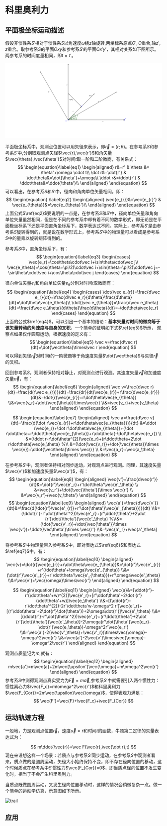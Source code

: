 # 科里奥利力

## 平面极坐标运动描述

假设非惯性系$S'$​ 相对于惯性系$S$​以角速度$\omega$​绕$z$​轴旋转,两坐标系原点$O',O$​重合,轴$z',z$​重合。取参考系$S$​的平面$Oxy$​和参考系$S'$​的平面$Ox'y'$​​​​，其相对关系如下图所示。两参考系的时间度量相同，即$t=t'$​​​。

![polar_coordinate](polar-coordinate.assets/polar-coordinate.svg)

平面极坐标系中，观测点位置可以用矢径来表示，即$\vec r=(r;\theta)$。在参考系$S$和参考系$S'$中,分别取观测点矢径$\vec{r},\vec{r'}$和角矢量$\vec{\theta},\vec{\theta'}$对时间$t$​​​取一阶和二阶微商，有关系式：
$$
\begin{equation}\label{eq1}
\begin{aligned}
r&=r' & \theta &= \theta'+\omega \cdot t\\
\dot r&=\dot{r'} & \dot\theta&=\dot{\theta'}+\omega\\
\ddot r&=\ddot{r'} & \ddot\theta&=\ddot{\theta'}\\
\end{aligned}
\end{equation}
$$
可以看出，在参考系$S$和$S'$​​​中，径向和角向单位矢量相同，即：
$$
\begin{equation} \label{eq2}
\begin{aligned}
\vec{e_{r}}&=\vec{e_{r}'} & \vec{e_{\theta}}&=\vec{e_{\theta}'}\\
\end{aligned}
\end{equation}
$$
上面公式$\ref{eq2}$要说明的一点是，在参考系$S$和$S'$中，径向单位矢量和角向单位矢量虽然相同，但是在不同的参考系中却有着不同的数学形式，即无论是在平面极坐标系下还是平面直角坐标系下，数学表达式不同。实际上，参考系$S'$是由参考系$S$旋转得到的，就是说在数学形式上，参考系$S'$中的物理量可以看成是参考系$S$​​​中的量乘以旋转矩阵得到的。

参考系$S$​中，直角坐标系下，有：
$$
\begin{equation}\label{eq3}
\begin{cases}
\vec{e_r}=\cos\theta\cdot\vec i+\sin\theta\cdot\vec j\\
\vec{e_\theta}=\cos(\theta+\pi/2)\cdot\vec i+\sin(\theta+\pi/2)\cdot\vec j=-\sin\theta\cdot\vec i+\cos\theta\cdot\vec j
\end{cases}
\end{equation}
$$


径向单位矢量$e_r$​和角向单位矢量$e_\theta$​​分别对时间$t$​取微商有：
$$
\begin{equation}\label{eq4}
\begin{cases}
\dot{\vec e_{r}}=\frac{d\vec e_r}{dt}=\frac{d\vec e_r}{d\theta}\frac{d\theta}{dt}=\dot\theta\vec{e_\theta}\\
\dot{\vec e_{\theta}}=\frac{d\vec e_\theta}{dt}=\frac{d\vec e_\theta}{d\theta}\frac{d\theta}{dt}=-\dot\theta\vec{e_r}
\end{cases}
\end{equation}
$$
上面的公式$\ref{eq4}$​​​​​，可以引出一个基本的结论：**基本矢量对时间的微商等于该矢量转动的角速度与自身的叉积**。一个简单的证明如下式$\ref{eq5}$​所示， 观察点如果仅作圆周运动，根据速度的定义有：
$$
\begin{equation}\label{eq5}
\vec v=\frac{d\vec r}{dt}=\dot{\vec\theta}\times\vec r
\end{equation}
$$
可以得到矢径$\vec r$​​​对时间$t$​​​​的一阶微商等于角速度矢量$\dot{\vec\theta}$​​​​与矢径$\vec r$​​​​的叉积。

回到参考系$S$，观测者保持相对静止，对观测点进行观测。其速度矢量$\vec v$和加速度矢量$\vec a$，有：
$$
\begin{equation}\label{eq6}
\begin{aligned}
\vec v=\frac{d\vec r}{dt}=\frac{d(r\vec e_{r})}{dt}=\frac{dr}{dt}\vec{e_{r}}+r\frac{d\vec{e_{r}}}{dt}&=\dot{r}\vec{e_{r}}+r\dot\theta\vec{e_{\theta}}
\\&=\vec{v_r}+\dot{\vec{\theta}}\times\vec{r}
\\&=\vec{v_r}+\vec{v_\theta}
\end{aligned}
\end{equation}
$$

$$
\begin{equation}\label{eq7}
\begin{aligned}
\vec a=\frac{d\vec v}{dt}=\frac{d(\dot r\vec{e_{r}}+r\dot\theta\vec{e_{\theta}})}{dt}
&=\ddot r\vec{e_r}+\dot r\dot\theta\vec{e_{\theta}}+(\dot r\dot\theta+r\ddot\theta)\vec{e_{\theta}}+r\dot\theta(-\dot\theta\vec{e_r})
\\ &=(\ddot r-r\dot\theta^{2})\vec{e_r}+(r\ddot\theta+2\dot r\dot\theta)\vec{e_\theta}
%\\ &=(\dot{\vec{v_r}}+\dot{\vec{\theta}}\times \vec{v})+\ddot{\vec\theta}\times \vec{r}
\\ &=\vec{a_r}+\vec{a_\theta}
\end{aligned}
\end{equation}
$$

在参考系$S'$​​中，观测者保持相对同步运动，对观测点进行观测。同理，其速度矢量$\vec{v'}$​​和加速度矢量$\vec{a'}$​​，有：
$$
\begin{equation}\label{eq8}
\begin{aligned}
\vec{v'}=\frac{d\vec{r'}}{dt}&=\dot{r'}\vec{e'_r}+r'\dot\theta'\vec{e'_\theta}
\\ &=\vec{v_r'}+\dot{\vec{\theta'}}\times \vec{r'}
\\ &=\vec{v_r'}+\vec{v_\theta'}
\end{aligned}
\end{equation}
$$
$$
\begin{equation}\label{eq9}
\begin{aligned}
\vec{a'}=\frac{d\vec{v'}}{dt}&=\frac{d(\dot{r'}\vec{e'_{r}}+r'\dot{\theta'}\vec{e'_{\theta}})}{dt}
\\&=(\ddot{r'}-r'\dot{\theta'^2})\vec{e'_r}+(r'\ddot{\theta'}+2\dot {r'}\dot{\theta'})\vec{e'_\theta}
%\\&=(\dot{\vec{v'_r}}+\dot{\vec{\theta'}}\times \vec{v'})+\ddot{\vec\theta'}\times \vec{r'}
\\&=\vec{a'_r}+\vec{a'_\theta}
\end{aligned}
\end{equation}
$$

将参考系$S'$​​中物理量带入参考系$S$​​中，即对表达式$\ref{eq6}$​​和表达式$\ref{eq7}$​​​中，有：
$$
\begin{equation}\label{eq10}
\begin{aligned}
\vec{v}=\dot{r}\vec{e_{r}}+r\dot\theta\vec{e_{\theta}}&=\dot{r'}\vec{e'_{r}}+r'(\dot\theta'+\omega)\vec{e'_{\theta}}
\\&=(\dot{r'}\vec{e'_{r}}+r'\dot\theta'\vec{e'_{\theta}})+r'\omega\vec{e'_\theta}
\\&=\vec{v'}+\vec{\omega}\times\vec{r'}
\end{aligned}
\end{equation}
$$

$$
\begin{equation}\label{eq11}
\begin{aligned}
\vec{a}&=[\ddot{r'}-r'(\dot\theta'+w)^{2}]\vec{e'_r}+[r'\ddot\theta'+2\dot {r'}(\dot\theta'+w)]\vec{e_\theta'}
\\&=[(\ddot{r'}-r'\dot\theta'^{2})-2r'\dot\theta'w-\omega^2 r']\vec{e'_r}+[(r'\ddot\theta'+2\dot{r'}\dot{\theta'})+2\omega\dot{r'}]\vec{e'_\theta}
\\&=[(\ddot{r'}-r'\dot{\theta'^2})\vec{e'_r}+(r'\ddot{\theta'}+2\dot {r'}\dot{\theta'})\vec{e'_\theta}]-2\omega(r'\dot{\theta'}\vec{e_r}-\dot{r'}\vec{e_\theta})-\omega^2r'\vec{e_r'}
\\&=\vec{a'}-2(\vec{v'_\theta}+\vec{v'_r})\times\vec{\omega}-\omega^2\vec{r'}
\\&=\vec{a'}-2\vec{v'}\times\vec{\omega}-\omega^2\vec{r'}
\end{aligned}
\end{equation}
$$

观测点质量记为$m$,就有：
$$
\begin{equation}\label{eq12}
\begin{aligned}
m\vec{a'}=m\vec{a}+2m\vec{\upsilon'}\vec{\omega}+m\omega^2\vec{r'}
\end{aligned}
\end{equation}
$$
参考系$S$​​中测得观测点真实受力为$\vec F=m\vec a$​​,参考系$S'$​​中就需要引入两个惯性力：惯性离心力$\vec{F_c}=m\omega^2\vec{r'}$​​和科里奥利力$\vec{F_{Cor}}=2m\vec{\upsilon}\vec{\omega}$​​，使得表观力满足：
$$
\vec{F'}=\vec{F}+\vec{F_c}+\vec{F_{Cor}}
$$

## 运动轨迹方程

一般地，力是观测点位置$\vec r$​​，速度$\vec{\upsilon}=\dot r$和时间$t$​的函数，牛顿第二定律的矢量表达式为：


$$
m\ddot{\vec{r}}=\vec F(\vec{r},\vec{\dot r},t)
$$
现在来设想这样一个场景：若质点与参考系$S'$同步运动，在参考系$S$中观测者看来，质点做的是圆周运动，矢径大小始终保持不变，即不存在径向位置的移动，这个时候质点在参考系中$S'$惯性力$\vec{F_{Cor}}=0$​​​，即当质点径向位置不发生变化时，相当于不会产生科里奥利力。

当质点既做圆周运动，又发生径向位置移动时，这样的情况会稍微复杂一点。做一个简单的运动学仿真，示意图如下所示。

![trail](polar-coordinate.assets/trail.gif)

## 应用

